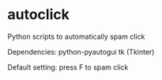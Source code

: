 # autoclick
Python scripts to automatically spam click

Dependencies:
python-pyautogui
tk (Tkinter)

Default setting: press F to spam click
